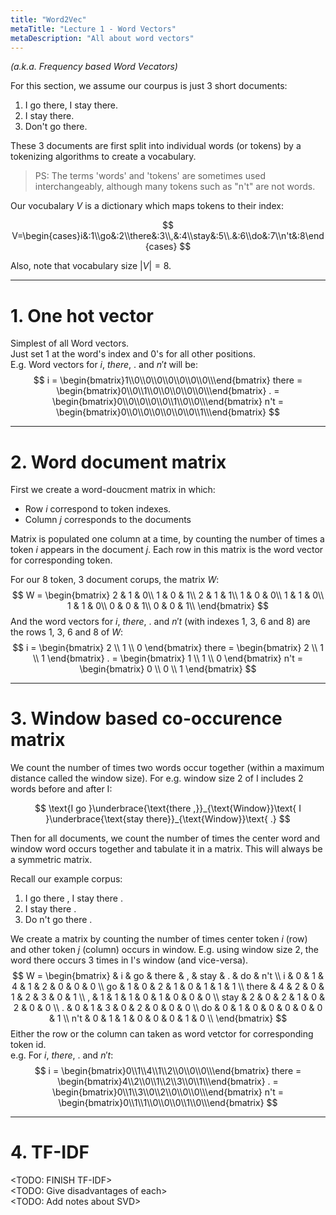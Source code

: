 ```yaml
---
title: "Word2Vec"
metaTitle: "Lecture 1 - Word Vectors"
metaDescription: "All about word vectors"
---
```

_(a.k.a. Frequency based Word Vecators)_

For this section, we assume our courpus is just 3 short documents: <br/>
1. I go there, I stay there.
2. I stay there.
3. Don't go there.

These 3 documents are first split into individual words (or tokens) by a tokenizing algorithms to create a vocabulary.
> PS: The terms 'words' and 'tokens' are sometimes used interchangeably, although many tokens such as "n't" are not words.

Our vocubalary $V$ is a dictionary which maps tokens to their index:

$$
V=\begin{cases}i&:1\\go&:2\\there&:3\\,&:4\\stay&:5\\.&:6\\do&:7\\n't&:8\end{cases}
$$

Also, note that vocabulary size $\vert{V}\vert = 8$.

---
# 1. One hot vector
Simplest of all Word vectors. <br/>
Just set $1$ at the word's index and $0$'s for all other positions. <br/>
E.g. Word vectors for $i$, $there$, $.$ and $n't$ will be:
$$
i = \begin{bmatrix}1\\0\\0\\0\\0\\0\\0\\0\\\end{bmatrix}
there = \begin{bmatrix}0\\0\\1\\0\\0\\0\\0\\0\\\end{bmatrix}
. = \begin{bmatrix}0\\0\\0\\0\\0\\1\\0\\0\\\end{bmatrix}
n't = \begin{bmatrix}0\\0\\0\\0\\0\\0\\0\\1\\\end{bmatrix}
$$

---
# 2. Word document matrix
First we create a word-doucment matrix in which: <br/>
- Row $i$ correspond to token indexes.
- Column $j$ corresponds to the documents 

Matrix is populated one column at a time, by counting the number of times a token $i$ appears in the document $j$. 
Each row in this matrix is the word vector for corresponding token. <br/>

For our 8 token, 3 document corups, the matrix $W$:<br/>
$$
W = \begin{bmatrix}
    2 & 1 & 0\\
    1 & 0 & 1\\
    2 & 1 & 1\\
    1 & 0 & 0\\
    1 & 1 & 0\\
    1 & 1 & 0\\
    0 & 0 & 1\\
    0 & 0 & 1\\
    \end{bmatrix}
$$
And the word vectors for $i$, $there$, $.$ and $n't$ (with indexes 1, 3, 6 and 8) are the rows 1, 3, 6 and 8 of $W$: <br/>
$$
i = \begin{bmatrix} 2 \\ 1 \\ 0 \end{bmatrix}
there = \begin{bmatrix} 2 \\ 1 \\ 1 \end{bmatrix}
. = \begin{bmatrix} 1 \\ 1 \\ 0 \end{bmatrix}
n't = \begin{bmatrix} 0 \\ 0 \\ 1 \end{bmatrix}
$$

---
# 3. Window based co-occurence matrix
We count the number of times two words occur together (within a maximum distance called the window size).
For e.g. window size 2 of $\text{I}$ includes 2 words before and after $\text{I}$:

$$
\text{I go }\underbrace{\text{there ,}}_{\text{Window}}\text{ I }\underbrace{\text{stay there}}_{\text{Window}}\text{ .}
$$

Then for all documents, we count the number of times the center word and window word occurs together and tabulate it in a matrix.
This will always be a symmetric matrix.

Recall our example corpus: <br/>
1. I go there , I stay there .<br/>
2. I stay there . <br/>
3. Do n't go there . <br/>

We create a matrix by counting the number of times center token $i$ (row) and other token $j$ (column) occurs in window.
E.g. using window size 2, the word $\text{there}$ occurs 3 times in $\text{I}$'s window (and vice-versa).
$$
W = \begin{bmatrix}
          & i & go & there & , & stay & . & do & n't \\
    i     & 0 & 1  & 4     & 1 & 2    & 0 & 0  & 0   \\
    go    & 1 & 0  & 2     & 1 & 0    & 1 & 1  & 1   \\
    there & 4 & 2  & 0     & 1 & 2    & 3 & 0  & 1   \\
    ,     & 1 & 1  & 1     & 0 & 1    & 0 & 0  & 0   \\
    stay  & 2 & 0  & 2     & 1 & 0    & 2 & 0  & 0   \\
    .     & 0 & 1  & 3     & 0 & 2    & 0 & 0  & 0   \\
    do    & 0 & 1  & 0     & 0 & 0    & 0 & 0  & 1   \\
    n't   & 0 & 1  & 1     & 0 & 0    & 0 & 1  & 0   \\
    \end{bmatrix}
$$
Either the row or the column can taken as word vetctor for corresponding token id. <br/>
e.g. For $i$, $there$, $.$ and $n't$:
$$
i = \begin{bmatrix}0\\1\\4\\1\\2\\0\\0\\0\\\end{bmatrix}
there = \begin{bmatrix}4\\2\\0\\1\\2\\3\\0\\1\\\end{bmatrix}
. = \begin{bmatrix}0\\1\\3\\0\\2\\0\\0\\0\\\end{bmatrix}
n't = \begin{bmatrix}0\\1\\1\\0\\0\\0\\1\\0\\\end{bmatrix}
$$

---
# 4. TF-IDF

<TODO: FINISH TF-IDF> <br/>
<TODO: Give disadvantages of each> <br/>
<TODO: Add notes about SVD> <br/>


